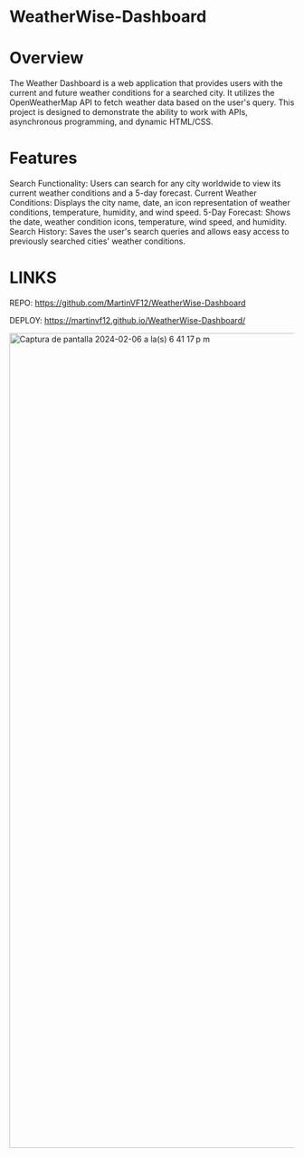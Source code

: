# WeatherWise-Dashboard

# Overview

The Weather Dashboard is a web application that provides users with the current and future weather conditions for a searched city. It utilizes the OpenWeatherMap API to fetch weather data based on the user's query. This project is designed to demonstrate the ability to work with APIs, asynchronous programming, and dynamic HTML/CSS.

# Features

Search Functionality: Users can search for any city worldwide to view its current weather conditions and a 5-day forecast.
Current Weather Conditions: Displays the city name, date, an icon representation of weather conditions, temperature, humidity, and wind speed.
5-Day Forecast: Shows the date, weather condition icons, temperature, wind speed, and humidity.
Search History: Saves the user's search queries and allows easy access to previously searched cities' weather conditions.

# LINKS

REPO: https://github.com/MartinVF12/WeatherWise-Dashboard 

DEPLOY: https://martinvf12.github.io/WeatherWise-Dashboard/ 

<img width="1439" alt="Captura de pantalla 2024-02-06 a la(s) 6 41 17 p m" src="https://github.com/MartinVF12/WeatherWise-Dashboard/assets/152545821/f22451c4-e4f9-46d2-8eab-0a9dcef53d89">
 


